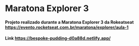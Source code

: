 # Maratona Explorer 3

#### Projeto realizado durante a Maratona Explorer 3 da Rokeatseat <https://evento.rocketseat.com.br/maratona/explorer/aula-1>


#### Link <https://bespoke-pudding-d0a88d.netlify.app/>
